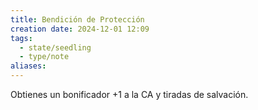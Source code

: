 ```yaml
---
title: Bendición de Protección
creation date: 2024-12-01 12:09
tags:
  - state/seedling
  - type/note
aliases:
---
```


Obtienes un bonificador +1 a la CA y tiradas de salvación.